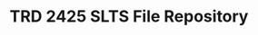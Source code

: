 ---
title: TRD 2425 SLTS File Repository
redirect_to: https://drive.google.com/drive/folders/1Wo1O4tCNn5KoVGK-GTYMj0bS4vAkwX5L?usp=sharing
redirect_from: 
  - /TRD2425SLTSRepository
  - /trd2425sltsrepository
---